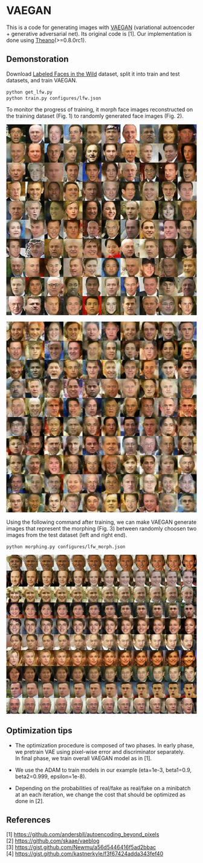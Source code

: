 # VAEGAN
This is a code for generating images with [VAEGAN](http://arxiv.org/abs/1512.09300) (variational autoencoder + generative adversarial net).
Its original code is [1].
Our implementation is done using [Theano](https://github.com/Theano/Theano)(>=0.8.0rc1).

## Demonstoration
Download [Labeled Faces in the Wild](http://vis-www.cs.umass.edu/lfw/) dataset, split it into train and test datasets, and train VAEGAN.

```
python get_lfw.py
python train.py configures/lfw.json
```

To monitor the progress of training, it morph face images reconstructed on the training dataset (Fig. 1) to randomly generated face images (Fig. 2).

![Figure 1. Reconstructed images at the last epoch](images/morphing_43_0.jpeg)  

![Figure 2. Randomly generated images at the last epoch](images/morphing_43_9.jpeg)

Using the following command after training, we can make VAEGAN generate images that represent the morphing (Fig. 3) between randomly choosen two images from the test dataset (left and right end).

```
python morphing.py configures/lfw_morph.json
```

![Figure 3. Morphing faces.](images/morphing_0.jpeg)  


## Optimization tips

- The optimization procedure is composed of two phases. In early phase, we pretrain VAE using pixel-wise error and discriminator separately.  
  In final phase, we train overall VAEGAN model as in [1].

- We use the ADAM to train models in our example (eta=1e-3, beta1=0.9, beta2=0.999, epsilon=1e-8).

- Depending on the probabilities of real/fake as real/fake on a minibatch at an each iteration, we change the cost that should be optimized as done in [2].

## References
[1] https://github.com/andersbll/autoencoding_beyond_pixels  
[2] https://github.com/skaae/vaeblog  
[3] https://gist.github.com/Newmu/a56d5446416f5ad2bbac  
[4] https://gist.github.com/kastnerkyle/f3f67424adda343fef40
